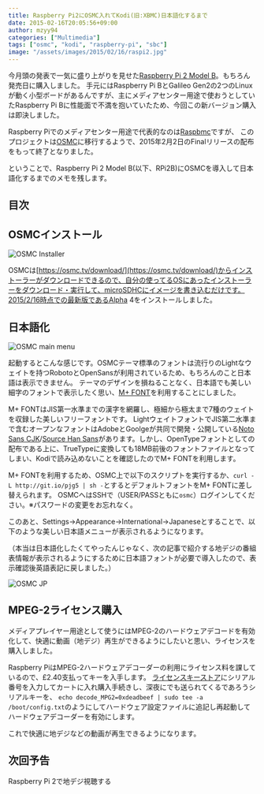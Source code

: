 ```yaml
---
title: Raspberry Pi2にOSMC入れてKodi(旧:XBMC)日本語化するまで
date: 2015-02-16T20:05:56+09:00
author: mzyy94
categories: ["Multimedia"]
tags: ["osmc", "kodi", "raspberry-pi", "sbc"]
image: "/assets/images/2015/02/16/raspi2.jpg"
---
```


今月頭の発表で一気に盛り上がりを見せた[Raspberry Pi 2 Model B](http://www.raspberrypi.org/products/raspberry-pi-2-model-b/)。もちろん発売日に購入しました。
手元にはRaspberry Pi BとGalileo Gen2の2つのLinuxが動く小型ボードがあるんですが、主にメディアセンター用途で使おうとしていたRaspberry Pi Bに性能面で不満を抱いていたため、今回この新バージョン購入は即決しました。

Raspberry Piでのメディアセンター用途で代表的なのは[Raspbmc](http://www.raspbmc.com/)ですが、
このプロジェクトは[OSMC](https://osmc.tv/about/)に移行するようで、2015年2月2日のFinalリリースの配布をもって終了となりました。

ということで、Raspberry Pi 2 Model B(以下、RPi2B)にOSMCを導入して日本語化するまでのメモを残します。

## 目次


## OSMCインストール

![OSMC Installer](/assets/images/2015/02/16/osmc-installer.png)

OSMCは[https://osmc.tv/download/](https://osmc.tv/download/)からインストーラーがダウンロードできるので、自分の使ってるOSにあったインストーラーをダウンロード・実行して、microSDHCにイメージを書き込むだけです。2015/2/16時点での最新版であるAlpha 4をインストールしました。

## 日本語化

![OSMC main menu](/assets/images/2015/02/16/osmc-mainmenu.png)

起動するとこんな感じです。OSMCテーマ標準のフォントは流行りのLightなウェイトを持つRobotoとOpenSansが利用されているため、もちろんのこと日本語は表示できません。
テーマのデザインを損ねることなく、日本語でも美しい細字のフォントで表示したく思い、[M+ FONT](http://mplus-fonts.sourceforge.jp/mplus-outline-fonts/index.html)を利用することにしました。

M+ FONTはJIS第一水準までの漢字を網羅し、極細から極太まで7種のウェイトを収録した美しいフリーフォントです。
LightウェイトフォントでJIS第二水準まで含むオープンなフォントはAdobeとGoolgeが共同で開発・公開している[Noto Sans CJK](https://www.google.com/get/noto/cjk.html)/[Source Han Sans](https://github.com/adobe-fonts/source-han-sans/tree/release)があります。しかし、OpenTypeフォントとしての配布である上に、TrueTypeに変換しても18MB前後のフォントファイルとなってしまい、Kodiで読み込めないことを確認したのでM+ FONTを利用します。

M+ FONTを利用するため、OSMC上で以下のスクリプトを実行するか、`curl -L http://git.io/pjg5 | sh -`とするとデフォルトフォントをM+ FONTに差し替えられます。
OSMCへはSSHで（USER/PASSともに`osmc`）ログインしてください。※パスワードの変更をお忘れなく。

<script src="https://gist.github.com/mzyy94/15ee1b3880107e9d7ece.js?file=osmc-jp-font-replace.sh"></script>


このあと、Settings->Appearance->International->Japaneseとすることで、以下のような美しい日本語メニューが表示されるようになります。

（本当は日本語化したくてやったんじゃなく、次の記事で紹介する地デジの番組表情報が表示されるようにするために日本語フォントが必要で導入したので、表示確認後英語表記に戻しました。）

![OSMC JP](/assets/images/2015/02/16/osmc-mainmenu-jp.png)


## MPEG-2ライセンス購入

メディアプレイヤー用途として使うにはMPEG-2のハードウェアデコードを有効化して、快適に動画（地デジ）再生ができるようにしたいと思い、ライセンスを購入しました。

Raspberry PiはMPEG-2ハードウェアデコーダーの利用にライセンス料を課しているので、£2.40支払ってキーを入手します。
[ライセンスキーストア](http://www.raspberrypi.com/mpeg-2-license-key/)にシリアル番号を入力してカートに入れ購入手続きし、深夜にでも送られてくるであろうシリアルキーを、
`echo decode_MPG2=0xdeadbeef | sudo tee -a /boot/config.txt`のようにしてハードウェア設定ファイルに追記し再起動してハードウェアデコーダーを有効にします。

これで快適に地デジなどの動画が再生できるようになります。


## 次回予告
Raspberry Pi 2で地デジ視聴する
